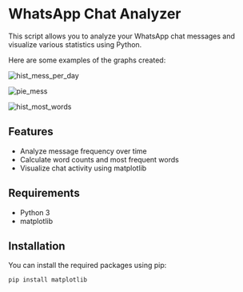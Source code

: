 # WhatsApp Chat Analyzer

This script allows you to analyze your WhatsApp chat messages and visualize various statistics using Python. 

Here are some examples of the graphs created:

![hist_mess_per_day](https://github.com/WeridFire/WhatsAppChatAnalyzer/assets/69721649/608f3fe4-d15f-4612-94c2-b19eab417683)

![pie_mess](https://github.com/WeridFire/WhatsAppChatAnalyzer/assets/69721649/3b3dc426-f44e-4f63-b5b8-d7696a97055a)

![hist_most_words](https://github.com/WeridFire/WhatsAppChatAnalyzer/assets/69721649/93d55e80-88c1-4c6a-9e02-b8de306edf38)

## Features

- Analyze message frequency over time
- Calculate word counts and most frequent words
- Visualize chat activity using matplotlib

## Requirements

- Python 3
- matplotlib

## Installation

You can install the required packages using pip:

```bash
pip install matplotlib
